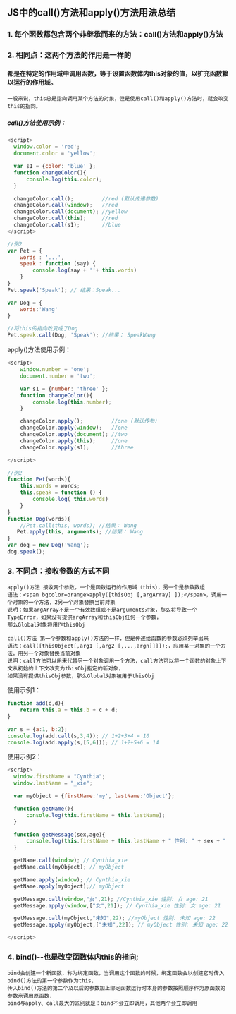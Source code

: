 ## JS中的call()方法和apply()方法用法总结

### 1. 每个函数都包含两个非继承而来的方法：call()方法和apply()方法

### 2. 相同点：这两个方法的作用是一样的
#### 都是在特定的作用域中调用函数，等于设置函数体内this对象的值，以扩充函数赖以运行的作用域。
    一般来说，this总是指向调用某个方法的对象，但是使用call()和apply()方法时，就会改变this的指向。
    
##### call()方法使用示例：
``` js
<script>
  window.color = 'red';
  document.color = 'yellow';

  var s1 = {color: 'blue' };
  function changeColor(){
      console.log(this.color);
  }

  changeColor.call();         //red (默认传递参数)
  changeColor.call(window);   //red
  changeColor.call(document); //yellow
  changeColor.call(this);     //red
  changeColor.call(s1);       //blue
</script>

//例2
var Pet = {
    words : '...',
    speak : function (say) {
        console.log(say + ''+ this.words)
    }
}
Pet.speak('Speak'); // 结果：Speak...

var Dog = {
    words:'Wang'
}

//将this的指向改变成了Dog
Pet.speak.call(Dog, 'Speak'); //结果： SpeakWang
```
apply()方法使用示例：
``` js
<script>
    window.number = 'one';
    document.number = 'two';

    var s1 = {number: 'three' };
    function changeColor(){
        console.log(this.number);
    }

    changeColor.apply();         //one (默认传参)
    changeColor.apply(window);   //one
    changeColor.apply(document); //two
    changeColor.apply(this);     //one
    changeColor.apply(s1);       //three

</script>

//例2
function Pet(words){
    this.words = words;
    this.speak = function () {
        console.log( this.words)
    }
}
function Dog(words){
    //Pet.call(this, words); //结果： Wang
   Pet.apply(this, arguments); //结果： Wang
}
var dog = new Dog('Wang');
dog.speak();
```

### 3. 不同点：接收参数的方式不同
    apply()方法 接收两个参数，一个是函数运行的作用域（this），另一个是参数数组
    语法：<span bgcolor=orange>apply([thisObj [,argArray] ]);</span>，调用一个对象的一个方法，2另一个对象替换当前对象
    说明：如果argArray不是一个有效数组或不是arguments对象，那么将导致一个 TypeError，如果没有提供argArray和thisObj任何一个参数，
    那么Global对象将用作thisObj

    call()方法 第一个参数和apply()方法的一样，但是传递给函数的参数必须列举出来
    语法：call([thisObject[,arg1 [,arg2 [,...,argn]]]]);，应用某一对象的一个方法，用另一个对象替换当前对象
    说明：call方法可以用来代替另一个对象调用一个方法，call方法可以将一个函数的对象上下文从初始的上下文改变为thisObj指定的新对象，
    如果没有提供thisObj参数，那么Global对象被用于thisObj

使用示例1：
``` js
function add(c,d){
    return this.a + this.b + c + d;
}

var s = {a:1, b:2};
console.log(add.call(s,3,4)); // 1+2+3+4 = 10
console.log(add.apply(s,[5,6])); // 1+2+5+6 = 14 
```
使用示例2：
``` js
<script>
  window.firstName = "Cynthia"; 
  window.lastName = "_xie";

  var myObject = {firstName:'my', lastName:'Object'};

  function getName(){
      console.log(this.firstName + this.lastName);
  }

  function getMessage(sex,age){
      console.log(this.firstName + this.lastName + " 性别: " + sex + " age: " + age );
  }

  getName.call(window); // Cynthia_xie
  getName.call(myObject); // myObject

  getName.apply(window); // Cynthia_xie
  getName.apply(myObject);// myObject

  getMessage.call(window,"女",21); //Cynthia_xie 性别: 女 age: 21
  getMessage.apply(window,["女",21]); // Cynthia_xie 性别: 女 age: 21

  getMessage.call(myObject,"未知",22); //myObject 性别: 未知 age: 22
  getMessage.apply(myObject,["未知",22]); // myObject 性别: 未知 age: 22

</script>
```

### 4. bind()--也是改变函数体内this的指向;
    bind会创建一个新函数，称为绑定函数，当调用这个函数的时候，绑定函数会以创建它时传入bind()方法的第一个参数作为this，
    传入bind()方法的第二个及以后的参数加上绑定函数运行时本身的参数按照顺序作为原函数的参数来调用原函数,
    bind与apply、call最大的区别就是：bind不会立即调用，其他两个会立即调用
